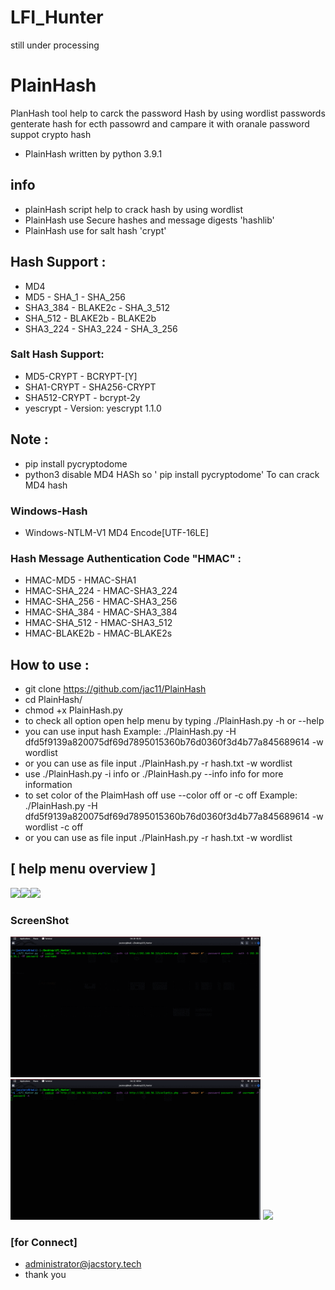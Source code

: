 # LFI_Hunter
still under processing 
# PlainHash
PlanHash tool help to carck the password Hash by using wordlist passwords 
genterate hash for ecth passowrd and campare it with oranale password 
suppot crypto hash 
* PlainHash written by python 3.9.1

## info 
* plainHash script help to  crack hash by using wordlist
* PlainHash use Secure hashes and message digests 'hashlib'
* PlainHash use for salt hash 'crypt' 

##  Hash Support : 
* MD4
* MD5  - SHA_1 - SHA_256
* SHA3_384 - BLAKE2c - SHA_3_512
* SHA_512  - BLAKE2b - BLAKE2b 
* SHA3_224 - SHA3_224  - SHA_3_256
### Salt Hash Support:
* MD5-CRYPT  - BCRYPT-[Y]
* SHA1-CRYPT - SHA256-CRYPT 
* SHA512-CRYPT  - bcrypt-2y
* yescrypt - Version: yescrypt 1.1.0 
## Note :
*  pip install pycryptodome 
* python3 disable MD4 HASh so ' pip install pycryptodome' To can crack MD4 hash
### Windows-Hash
* Windows-NTLM-V1 MD4 Encode[UTF-16LE]
### Hash Message Authentication Code "HMAC" : 
 
* HMAC-MD5       - HMAC-SHA1  
* HMAC-SHA_224   - HMAC-SHA3_224
* HMAC-SHA_256   - HMAC-SHA3_256
* HMAC-SHA_384   - HMAC-SHA3_384   
* HMAC-SHA_512   - HMAC-SHA3_512
* HMAC-BLAKE2b   - HMAC-BLAKE2s


## How to use :
* git clone https://github.com/jac11/PlainHash
* cd PlainHash/
* chmod +x PlainHash.py
* to check all  option open help menu by typing ./PlainHash.py -h or --help
* you can use input hash Example: ./PlainHash.py -H dfd5f9139a820075df69d7895015360b76d0360f3d4b77a845689614 -w wordlist
* or you can use as file input ./PlainHash.py -r hash.txt -w wordlist
* use ./PlainHash.py  -i info  or ./PlainHash.py  --info info for more information
* to set color of the PlaimHash off use --color off or -c off    Example: ./PlainHash.py -H dfd5f9139a820075df69d7895015360b76d0360f3d4b77a845689614 -w wordlist -c off
* or you can use as file input ./PlainHash.py -r hash.txt -w wordlist
##  [ help menu overview ] 
 <img src = "images/5.png"><img src = "images/8.png"><img src = "images/9.png" >
  

### ScreenShot
 <img src = "images/2.gif" width=400> <img src = "images/7.gif" width=400>  <img src = "images/3.png" width=400> 
  
### [for Connect]
* administrator@jacstory.tech
* thank you 
